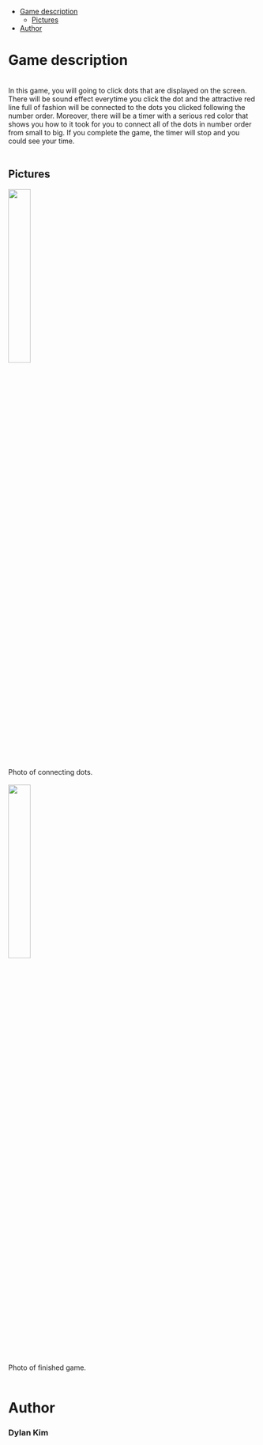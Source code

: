 
- [Game description](#game-description)
  - [Pictures](#pictures)
- [Author](#author)

# Game description
</br>
In this game, you will going to click dots that are displayed on the screen. There will be sound effect everytime you click the dot and the attractive red line full of fashion will be connected to the dots you clicked following the number order. Moreover, there will be a timer with a serious red color that shows you how to it took for you to connect all of the dots in number order from small to big. If you complete the game, the timer will stop and you could see your time. 
</br>
</br>

## Pictures
<img width="30%" src="https://user-images.githubusercontent.com/123732973/221173746-1a136264-d751-402c-8862-5f22720abade.png">
</br>
Photo of connecting dots.
</br>
</br>

<img width="30%" src="https://user-images.githubusercontent.com/123732973/221174007-d58c9116-f088-4e5f-a2de-a386affa7b75.png">
</br>
Photo of finished game.
</br>
</br>

# Author
<h3>Dylan Kim</h3>